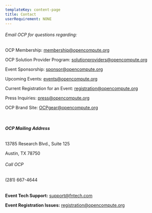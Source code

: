 ```yaml
---
templateKey: content-page
title: Contact
userRequirement: NONE
---
```

###### Email OCP for questions regarding:

OCP Membership: [membership@opencompute.org](membership@opencompute.org)

OCP Solution Provider Program: [solutionproviders@opencompute.org](solutionproviders@opencompute.org)

Event Sponsorship: [sponsor@opencompute.org](sponsor@opencompute.org)

Upcoming Events: [events@opencompute.org](events@opencompute.org)

Current Registration for an Event: [registration@opencompute.org](registration@opencompute.org)

Press Inquiries: [press@opencompute.org](press@opencompute.org)

OCP Brand Site: [OCPgear@opencompute.org](OCPgear@opencompute.org)

<br/>

###### **OCP Mailing Address**

13785 Research Blvd., Suite 125

Austin, TX 78750

###### Call OCP

(281) 667-4644\
\
**\
Event Tech Support:** [](support@fntech.com)[support@fntech.com](support@fntech.com)

**Event Registration Issues:** [](registration@opencompute.org)[registration@opencompute.org](registration@opencompute.org)